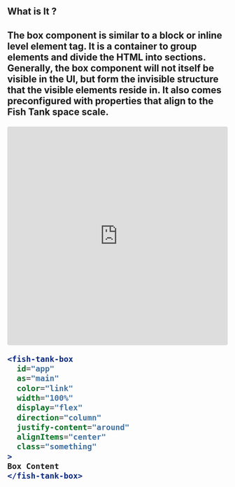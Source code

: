 <h2>What is It ?<h2>
<p>The box component is similar to a block or inline level element tag. It is a container to group elements and divide the HTML into sections. Generally, the box component will not itself be visible in the UI, but form the invisible structure that the visible elements reside in. It also comes preconfigured with properties that align to the Fish Tank space scale.<p>

<iframe src="https://codesandbox.io/embed/81ppn7jl9l?fontsize=14" title="@fishtank/Box" allow="geolocation; microphone; camera; midi; vr; accelerometer; gyroscope; payment; ambient-light-sensor; encrypted-media" style="width:100%; height:500px; border:0; border-radius: 4px; overflow:hidden;" sandbox="allow-modals allow-forms allow-popups allow-scripts allow-same-origin"></iframe>

```jsx
<fish-tank-box
  id="app"
  as="main"
  color="link"
  width="100%"
  display="flex"
  direction="column"
  justify-content="around"
  alignItems="center"
  class="something"
>
Box Content
</fish-tank-box>
```